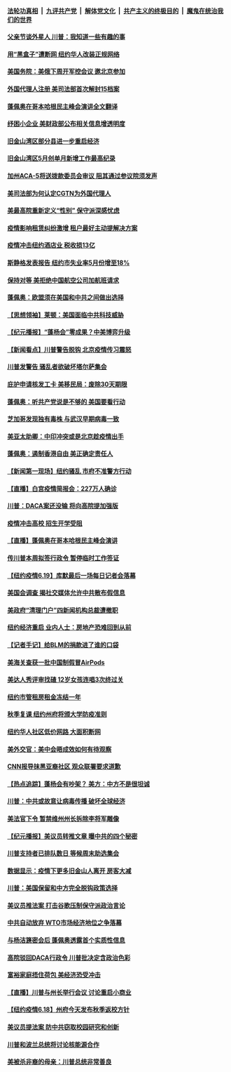 ####  [法轮功真相](../../../../basic/blob/master/README.md?t=06202331) &nbsp;|&nbsp; [九评共产党](../../../../9ping.md/blob/master/README.md?t=06202331) &nbsp;|&nbsp; [解体党文化](../../../../jtdwh.md/blob/master/README.md?t=06202331)  &nbsp;|&nbsp; [共产主义的终极目的](../../../../gczydzjmd.md/blob/master/README.md?t=06202331) &nbsp;|&nbsp; [魔鬼在统治我们的世界](../../../../mgztzwmdsj.md/blob/master/README.md?t=06202331) 

#### [父亲节谈外星人 川普：我知道一些有趣的事](../pages/nsc412/n12200212.md?t=06202331) 

#### [用“黑盒子”遭断网   纽约华人改装正规网络](../pages/nsc412/n12199538.md?t=06202331) 

#### [美国务院：美俄下周开军控会议 邀北京参加](../pages/nsc412/n12200097.md?t=06202331) 

#### [外国代理人注册 美司法部首次解封15档案](../pages/nsc412/n12199547.md?t=06202331) 

#### [蓬佩奥在哥本哈根民主峰会演讲全文翻译](../pages/nsc412/n12199290.md?t=06202331) 

#### [纾困小企业 美财政部公布相关信息增透明度](../pages/nsc412/n12199644.md?t=06202331) 

#### [旧金山湾区部分县进一步重启经济](../pages/nsc412/n12199750.md?t=06202331) 

#### [旧金山湾区5月创单月新增工作最高纪录](../pages/nsc412/n12199698.md?t=06202331) 

#### [加州ACA-5将送拨款委员会审议 阻其通过参议院须发声](../pages/nsc412/n12199686.md?t=06202331) 

#### [美司法部为何认定CGTN为外国代理人](../pages/nsc412/n12199531.md?t=06202331) 

#### [美最高院重新定义“性别” 保守派深感忧虑](../pages/nsc412/n12199501.md?t=06202331) 

#### [疫情影响租赁纠纷激增  租户最好主动提解决方案](../pages/nsc412/n12199526.md?t=06202331) 

#### [疫情冲击纽约酒店业 税收损13亿](../pages/nsc412/n12199565.md?t=06202331) 

#### [斯静格发表报告   纽约市失业率5月份增至18%](../pages/nsc412/n12199556.md?t=06202331) 

#### [保持对等 美拒绝中国航空公司加航班请求](../pages/nsc412/n12199377.md?t=06202331) 

#### [蓬佩奥：欧盟须在美国和中共之间做出选择](../pages/nsc412/n12199184.md?t=06202331) 

#### [【思想领袖】莱顿：美国面临中共科技威胁](../pages/nsc412/n12033930.md?t=06202331) 

#### [【纪元播报】“蓬杨会”零成果？中美博弈升级](../pages/nsc412/n12199275.md?t=06202331) 

#### [【新闻看点】川普警告脱钩 北京疫情传习震怒](../pages/nsc412/n12198957.md?t=06202331) 

#### [川普发警告 骚乱者欲破坏塔尔萨集会](../pages/nsc412/n12199233.md?t=06202331) 

#### [庇护申请核发工卡 美移民局：废除30天期限](../pages/nsc412/n12199178.md?t=06202331) 

#### [蓬佩奥：听共产党说是不够的 美国要看行动](../pages/nsc412/n12198968.md?t=06202331) 

#### [芝加哥发现独有毒株 与武汉早期病毒一致](../pages/nsc412/n12199036.md?t=06202331) 

#### [美亚太助卿：中印冲突或是北京趁疫情出手](../pages/nsc412/n12198861.md?t=06202331) 

#### [蓬佩奥：遏制香港自由 美正确定责任人](../pages/nsc412/n12198814.md?t=06202331) 

#### [【新闻第一现场】纽约骚乱 市府不准警方行动](../pages/nsc412/n12198905.md?t=06202331) 

#### [【直播】白宫疫情简报会：227万人确诊](../pages/nsc412/n12198669.md?t=06202331) 

#### [川普：DACA案还没输 将向高院提加强版](../pages/nsc412/n12198635.md?t=06202331) 

#### [疫情冲击高校 招生开学受阻](../pages/nsc412/n12198698.md?t=06202331) 

#### [【直播】蓬佩奥在哥本哈根民主峰会演讲](../pages/nsc412/n12198355.md?t=06202331) 

#### [传川普本周拟签行政令 暂停临时工作签证](../pages/nsc412/n12198579.md?t=06202331) 

#### [【纽约疫情6.19】库默最后一场每日记者会落幕](../pages/nsc412/n12197864.md?t=06202331) 

#### [美国会调查 揭社交媒体允许中共散布假信息](../pages/nsc412/n12198310.md?t=06202331) 

#### [美政府“清理门户”四新闻机构总裁遭撤职](../pages/nsc412/n12198300.md?t=06202331) 

#### [纽约经济重启 业内人士：房地产恐难回到从前](../pages/nsc412/n12197038.md?t=06202331) 

#### [【记者手记】给BLM的捐款进了谁的口袋](../pages/nsc412/n12197012.md?t=06202331) 

#### [美海关查获一批中国制假冒AirPods](../pages/nsc412/n12197717.md?t=06202331) 

#### [美达人秀评审找碴 12岁女孩连唱3次终过关](../pages/nsc412/n12197427.md?t=06202331) 

#### [纽约市管租房租金冻结一年](../pages/nsc412/n12197055.md?t=06202331) 

#### [秋季复课 纽约州府将颁大学防疫准则](../pages/nsc412/n12197049.md?t=06202331) 

#### [纽约华人社区低价网路  大面积断网](../pages/nsc412/n12197033.md?t=06202331) 

#### [美外交官：美中会晤成效如何有待观察](../pages/nsc412/n12196954.md?t=06202331) 

#### [CNN报导抹黑亚裔社区 观众联署要求道歉](../pages/nsc412/n12197121.md?t=06202331) 

#### [【热点追踪】蓬杨会有吵架？ 美方：中方不是很坦诚](../pages/nsc412/n12197128.md?t=06202331) 

#### [川普：中共或故意让病毒传播 破坏全球经济](../pages/nsc412/n12196283.md?t=06202331) 

#### [美法官下令 暂禁维州州长拆除李将军雕像](../pages/nsc412/n12196655.md?t=06202331) 

#### [【纪元播报】美议员转推文章 曝中共的四个秘密](../pages/nsc412/n12196667.md?t=06202331) 

#### [川普支持者已排队数日 等候周末助选集会](../pages/nsc412/n12196535.md?t=06202331) 

#### [数据显示：疫情下更多旧金山人离开 房客大减](../pages/nsc412/n12196716.md?t=06202331) 

#### [川普：美国保留和中方完全脱钩政策选择](../pages/nsc412/n12196511.md?t=06202331) 

#### [美议员推法案 打击谷歌压制保守派政治言论](../pages/nsc412/n12196420.md?t=06202331) 

#### [中共自动放弃 WTO市场经济地位之争落幕](../pages/nsc412/n12196264.md?t=06202331) 

#### [与杨洁篪密会后 蓬佩奥透露首个实质性信息](../pages/nsc412/n12196373.md?t=06202331) 

#### [高院驳回DACA行政令 川普批决定含政治色彩](../pages/nsc412/n12195892.md?t=06202331) 

#### [富裕家庭捂住荷包 美经济恐受冲击](../pages/nsc412/n12196217.md?t=06202331) 

#### [【直播】川普与州长举行会议 讨论重启小商业](../pages/nsc412/n12196074.md?t=06202331) 

#### [【纽约疫情6.18】州府今天发布秋季返校方针](../pages/nsc412/n12194994.md?t=06202331) 

#### [美议员提法案 防中共窃取校园研究和创新](../pages/nsc412/n12195563.md?t=06202331) 

#### [川普和波兰总统将讨论核能源合作](../pages/nsc412/n12195791.md?t=06202331) 

#### [美被杀非裔的母亲：川普总统非常善良](../pages/nsc412/n12195634.md?t=06202331) 

